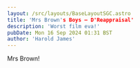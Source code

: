 ```yaml
---
layout: /src/layouts/BaseLayoutSGC.astro
title: 'Mrs Brown's Boys — D'Reappraisal'
description: 'Worst film eva!'
pubDate: Mon 16 Sep 2024 01:31 BST
author: 'Harold James'
---
```


Mrs Brown!